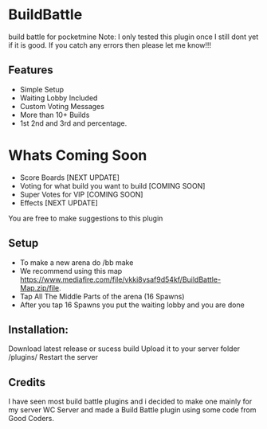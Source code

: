 # BuildBattle
build battle for pocketmine
Note: I only tested this plugin once I still dont yet if it is good. If you catch any errors then please let me know!!! 

## Features

- Simple Setup 
- Waiting Lobby Included
- Custom Voting Messages
- More than 10+ Builds
- 1st 2nd and 3rd and percentage.
# Whats Coming Soon
- Score Boards [NEXT UPDATE]
- Voting for what build you want to build [COMING SOON]
- Super Votes for VIP [COMING SOON]
- Effects [NEXT UPDATE]

You are free to make suggestions to this plugin

## Setup

- To make a new arena do /bb make <arena> 
- We recommend using this map https://www.mediafire.com/file/vkki8vsaf9d54kf/BuildBattle-Map.zip/file.
- Tap All The Middle Parts of the arena (16 Spawns) 
- After you tap 16 Spawns you put the waiting lobby and you are done
  
## Installation:
Download latest release or sucess build
Upload it to your server folder /plugins/
Restart the server

## Credits 

I have seen most build battle plugins and i decided to make one mainly for my server WC Server and made a Build Battle plugin using some code from Good Coders.

